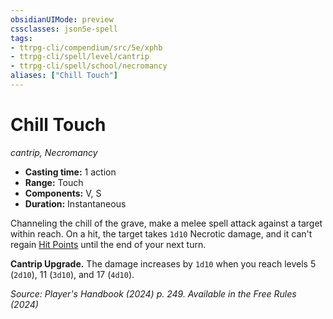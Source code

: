 ```yaml
---
obsidianUIMode: preview
cssclasses: json5e-spell
tags:
- ttrpg-cli/compendium/src/5e/xphb
- ttrpg-cli/spell/level/cantrip
- ttrpg-cli/spell/school/necromancy
aliases: ["Chill Touch"]
---
```

# Chill Touch
*cantrip, Necromancy*  

- **Casting time:** 1 action
- **Range:** Touch
- **Components:** V, S
- **Duration:** Instantaneous

Channeling the chill of the grave, make a melee spell attack against a target within reach. On a hit, the target takes `1d10` Necrotic damage, and it can't regain [Hit Points](hit-points-xphb.md) until the end of your next turn.

**Cantrip Upgrade.** The damage increases by `1d10` when you reach levels 5 (`2d10`), 11 (`3d10`), and 17 (`4d10`).

*Source: Player's Handbook (2024) p. 249. Available in the Free Rules (2024)*